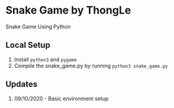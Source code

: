 # Snake Game by ThongLe
Snake Game Using Python

## Local Setup
1. Install `python3` and `pygame`
2. Compile the snake_game.py by running `python3 snake_game.py`

## Updates
1. 09/10/2020 - Basic environment setup
